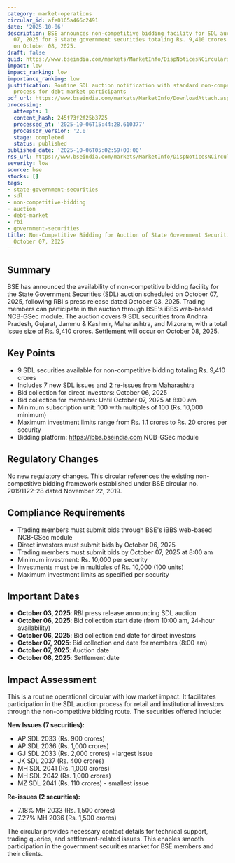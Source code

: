 ```yaml
---
category: market-operations
circular_id: afe0165a466c2491
date: '2025-10-06'
description: BSE announces non-competitive bidding facility for SDL auction on October
  07, 2025 for 9 state government securities totaling Rs. 9,410 crores with settlement
  on October 08, 2025.
draft: false
guid: https://www.bseindia.com/markets/MarketInfo/DispNoticesNCirculars.aspx?Noticeid={4ADA1FF3-0FB7-4D66-B341-F7C3AB8970A8}&noticeno=20251006-1&dt=10/06/2025&icount=1&totcount=64&flag=0
impact: low
impact_ranking: low
importance_ranking: low
justification: Routine SDL auction notification with standard non-competitive bidding
  process for debt market participants
pdf_url: https://www.bseindia.com/markets/MarketInfo/DownloadAttach.aspx?id=20251006-1&attachedId=
processing:
  attempts: 1
  content_hash: 245f73f2f25b3725
  processed_at: '2025-10-06T15:44:28.610377'
  processor_version: '2.0'
  stage: completed
  status: published
published_date: '2025-10-06T05:02:59+00:00'
rss_url: https://www.bseindia.com/markets/MarketInfo/DispNoticesNCirculars.aspx?Noticeid={4ADA1FF3-0FB7-4D66-B341-F7C3AB8970A8}&noticeno=20251006-1&dt=10/06/2025&icount=1&totcount=64&flag=0
severity: low
source: bse
stocks: []
tags:
- state-government-securities
- sdl
- non-competitive-bidding
- auction
- debt-market
- rbi
- government-securities
title: Non-Competitive Bidding for Auction of State Government Securities (SDL) on
  October 07, 2025
---
```


## Summary

BSE has announced the availability of non-competitive bidding facility for the State Government Securities (SDL) auction scheduled on October 07, 2025, following RBI's press release dated October 03, 2025. Trading members can participate in the auction through BSE's iBBS web-based NCB-GSec module. The auction covers 9 SDL securities from Andhra Pradesh, Gujarat, Jammu & Kashmir, Maharashtra, and Mizoram, with a total issue size of Rs. 9,410 crores. Settlement will occur on October 08, 2025.

## Key Points

- 9 SDL securities available for non-competitive bidding totaling Rs. 9,410 crores
- Includes 7 new SDL issues and 2 re-issues from Maharashtra
- Bid collection for direct investors: October 06, 2025
- Bid collection for members: Until October 07, 2025 at 8:00 am
- Minimum subscription unit: 100 with multiples of 100 (Rs. 10,000 minimum)
- Maximum investment limits range from Rs. 1.1 crores to Rs. 20 crores per security
- Bidding platform: https://ibbs.bseindia.com NCB-GSec module

## Regulatory Changes

No new regulatory changes. This circular references the existing non-competitive bidding framework established under BSE circular no. 20191122-28 dated November 22, 2019.

## Compliance Requirements

- Trading members must submit bids through BSE's iBBS web-based NCB-GSec module
- Direct investors must submit bids by October 06, 2025
- Trading members must submit bids by October 07, 2025 at 8:00 am
- Minimum investment: Rs. 10,000 per security
- Investments must be in multiples of Rs. 10,000 (100 units)
- Maximum investment limits as specified per security

## Important Dates

- **October 03, 2025**: RBI press release announcing SDL auction
- **October 06, 2025**: Bid collection start date (from 10:00 am, 24-hour availability)
- **October 06, 2025**: Bid collection end date for direct investors
- **October 07, 2025**: Bid collection end date for members (8:00 am)
- **October 07, 2025**: Auction date
- **October 08, 2025**: Settlement date

## Impact Assessment

This is a routine operational circular with low market impact. It facilitates participation in the SDL auction process for retail and institutional investors through the non-competitive bidding route. The securities offered include:

**New Issues (7 securities):**
- AP SDL 2033 (Rs. 900 crores)
- AP SDL 2036 (Rs. 1,000 crores)
- GJ SDL 2033 (Rs. 2,000 crores) - largest issue
- JK SDL 2037 (Rs. 400 crores)
- MH SDL 2041 (Rs. 1,000 crores)
- MH SDL 2042 (Rs. 1,000 crores)
- MZ SDL 2041 (Rs. 110 crores) - smallest issue

**Re-issues (2 securities):**
- 7.18% MH 2033 (Rs. 1,500 crores)
- 7.27% MH 2036 (Rs. 1,500 crores)

The circular provides necessary contact details for technical support, trading queries, and settlement-related issues. This enables smooth participation in the government securities market for BSE members and their clients.